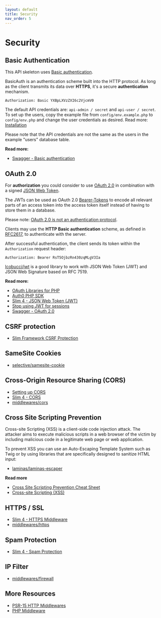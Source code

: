 ```yaml
---
layout: default
title: Security
nav_order: 5
---
```


# Security

## Basic Authentication

This API skeleton uses [Basic authentication](https://en.wikipedia.org/wiki/Basic_access_authentication).

BasicAuth is an authentication scheme built into the HTTP protocol. 
As long as the client transmits its data over **HTTPS**, 
it's a secure **authentication** mechanism.  

```
Authorization: Basic YXBpLXVzZXI6c2VjcmV0
```

The default API credentials are: `api-admin / secret` and `api-user / secret`.
To set up the users, copy the example file from `config/env.example.php` to `config/env.php`
and change the user credentials as desired. Read more: [Installation](installation.md)

Please note that the API credentials are not the same as the users 
in the example "users" database table.

**Read more:**

* [Swagger - Basic authentication](https://swagger.io/docs/specification/authentication/basic-authentication/)

## OAuth 2.0

For **authorization** you could consider to use [OAuth 2.0](https://oauth.net/2/) in combination with a signed [JSON Web Token](https://oauth.net/2/jwt/).

The JWTs can be used as OAuth 2.0 [Bearer-Tokens](https://oauth.net/2/bearer-tokens/) to encode all relevant parts of an access token into the access token itself instead of having to store them in a database.

Please note: [OAuth 2.0 is not an authentication protocol](https://oauth.net/articles/authentication/).

Clients may use the **HTTP Basic authentication** scheme, as defined in [RFC2617](https://tools.ietf.org/html/rfc2617),
to authenticate with the server.

After successful authentication, the client sends its token within the `Authorization` request header:

```
Authorization: Bearer RsT5OjbzRn430zqMLgV3Ia
```

[lcobucci/jwt](https://github.com/lcobucci/jwt) is a good library to work with JSON Web Token (JWT) 
and JSON Web Signature based on RFC 7519.

**Read more:** 

* [OAuth Libraries for PHP](https://oauth.net/code/php/)
* [Auth0 PHP SDK](https://auth0.com/docs/libraries/auth0-php)
* [Slim 4 - JSON Web Token (JWT)](https://ko-fi.com/s/ba4c29270c)
* [Stop using JWT for sessions](http://cryto.net/~joepie91/blog/2016/06/13/stop-using-jwt-for-sessions/)
* [Swagger - OAuth 2.0](https://swagger.io/docs/specification/authentication/oauth2/)

## CSRF protection

* [Slim Framework CSRF Protection](https://github.com/slimphp/Slim-Csrf)

## SameSite Cookies

* [selective/samesite-cookie](https://github.com/selective-php/samesite-cookie)

## Cross-Origin Resource Sharing (CORS)

* [Setting up CORS](https://www.slimframework.com/docs/v4/cookbook/enable-cors.html)
* [Slim 4 - CORS](https://odan.github.io/2019/11/24/slim4-cors.html)
* [middlewares/cors](https://github.com/middlewares/cors)

## Cross Site Scripting Prevention

Cross-site Scripting (XSS) is a client-side code injection attack. 
The attacker aims to execute malicious scripts in a web browser of the 
victim by including malicious code in a legitimate web page or web application.

To prevent XSS you can use an Auto-Escaping Template System such as Twig
or by using libraries that are specifically designed to sanitize HTML input:

* [laminas/laminas-escaper](https://github.com/laminas/laminas-escaper)

**Read more**

* [Cross Site Scripting Prevention Cheat Sheet](https://cheatsheetseries.owasp.org/cheatsheets/Cross_Site_Scripting_Prevention_Cheat_Sheet.html)
* [Cross-site Scripting (XSS)](https://www.acunetix.com/websitesecurity/cross-site-scripting/)

## HTTPS / SSL

* [Slim 4 - HTTPS Middleware](https://odan.github.io/2020/04/07/slim4-https-middleware.html)
* [middlewares/https](https://github.com/middlewares/https)

## Spam Protection

* [Slim 4 - Spam Protection](https://odan.github.io/2021/01/16/slim4-spam-protection.html)

## IP Filter

* [middlewares/firewall](https://github.com/middlewares/firewall)

## More Resources

* [PSR-15 HTTP Middlewares](https://github.com/middlewares)
* [PHP Middleware](https://github.com/php-middleware)
